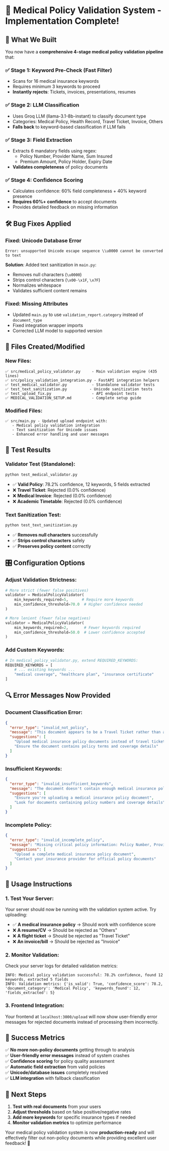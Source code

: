 # 🎯 Medical Policy Validation System - Implementation Complete!

## 🚀 What We Built

You now have a **comprehensive 4-stage medical policy validation pipeline** that:

### ✅ **Stage 1: Keyword Pre-Check (Fast Filter)**
- Scans for 16 medical insurance keywords
- Requires minimum 3 keywords to proceed  
- **Instantly rejects**: Tickets, invoices, presentations, resumes

### ✅ **Stage 2: LLM Classification** 
- Uses Groq LLM (llama-3.1-8b-instant) to classify document type
- Categories: Medical Policy, Health Record, Travel Ticket, Invoice, Others
- **Falls back** to keyword-based classification if LLM fails

### ✅ **Stage 3: Field Extraction**
- Extracts 6 mandatory fields using regex:
  - Policy Number, Provider Name, Sum Insured
  - Premium Amount, Policy Holder, Expiry Date
- **Validates completeness** of policy documents

### ✅ **Stage 4: Confidence Scoring**
- Calculates confidence: 60% field completeness + 40% keyword presence
- **Requires 60%+ confidence** to accept documents
- Provides detailed feedback on missing information

## 🛠 **Bug Fixes Applied**

### **Fixed: Unicode Database Error**
```
Error: unsupported Unicode escape sequence \\u0000 cannot be converted to text
```

**Solution**: Added text sanitization in `main.py`:
- Removes null characters (`\u0000`)
- Strips control characters (`\x00-\x1F`, `\x7F`)
- Normalizes whitespace
- Validates sufficient content remains

### **Fixed: Missing Attributes**
- Updated `main.py` to use `validation_report.category` instead of `document_type`
- Fixed integration wrapper imports
- Corrected LLM model to supported version

## 📁 **Files Created/Modified**

### **New Files:**
```
✅ src/medical_policy_validator.py     - Main validation engine (435 lines)
✅ src/policy_validation_integration.py - FastAPI integration helpers  
✅ test_medical_validator.py           - Standalone validator tests
✅ test_text_sanitization.py          - Unicode sanitization tests
✅ test_upload_fix.py                  - API endpoint tests
✅ MEDICAL_VALIDATION_SETUP.md         - Complete setup guide
```

### **Modified Files:**
```
✅ src/main.py - Updated upload endpoint with:
   - Medical policy validation integration
   - Text sanitization for Unicode issues
   - Enhanced error handling and user messages
```

## 🧪 **Test Results**

### **Validator Test (Standalone):**
```bash
python test_medical_validator.py
```
- ✅ **Valid Policy**: 78.2% confidence, 12 keywords, 5 fields extracted
- ❌ **Travel Ticket**: Rejected (0.0% confidence) 
- ❌ **Medical Invoice**: Rejected (0.0% confidence)
- ❌ **Academic Timetable**: Rejected (0.0% confidence)

### **Text Sanitization Test:**
```bash  
python test_text_sanitization.py
```
- ✅ **Removes null characters** successfully
- ✅ **Strips control characters** safely
- ✅ **Preserves policy content** correctly

## 🎛 **Configuration Options**

### **Adjust Validation Strictness:**
```python
# More strict (fewer false positives)
validator = MedicalPolicyValidator(
    min_keywords_required=5,      # Require more keywords
    min_confidence_threshold=70.0  # Higher confidence needed
)

# More lenient (fewer false negatives)  
validator = MedicalPolicyValidator(
    min_keywords_required=2,       # Fewer keywords required
    min_confidence_threshold=50.0  # Lower confidence accepted
)
```

### **Add Custom Keywords:**
```python
# In medical_policy_validator.py, extend REQUIRED_KEYWORDS:
REQUIRED_KEYWORDS = [
    # ... existing keywords ...
    "medical coverage", "healthcare plan", "insurance certificate"
]
```

## 🔍 **Error Messages Now Provided**

### **Document Classification Error:**
```json
{
  "error_type": "invalid_not_policy",
  "message": "This document appears to be a Travel Ticket rather than an insurance policy.",
  "suggestions": [
    "Upload medical insurance policy documents instead of travel tickets",
    "Ensure the document contains policy terms and coverage details"
  ]
}
```

### **Insufficient Keywords:**
```json  
{
  "error_type": "invalid_insufficient_keywords",
  "message": "The document doesn't contain enough medical insurance policy keywords.",
  "suggestions": [
    "Ensure you're uploading a medical insurance policy document",
    "Look for documents containing policy numbers and coverage details"
  ]
}
```

### **Incomplete Policy:**
```json
{
  "error_type": "invalid_incomplete_policy", 
  "message": "Missing critical policy information: Policy Number, Provider Name",
  "suggestions": [
    "Upload a complete medical insurance policy document",
    "Contact your insurance provider for official policy documents"
  ]
}
```

## 🚦 **Usage Instructions**

### **1. Test Your Server:**
Your server should now be running with the validation system active. Try uploading:

- ✅ **A medical insurance policy** → Should work with confidence score
- ❌ **A resume/CV** → Should be rejected as "Others" 
- ❌ **A flight ticket** → Should be rejected as "Travel Ticket"
- ❌ **An invoice/bill** → Should be rejected as "Invoice"

### **2. Monitor Validation:**
Check your server logs for detailed validation metrics:
```
INFO: Medical policy validation successful: 78.2% confidence, found 12 keywords, extracted 5 fields
INFO: Validation metrics: {'is_valid': True, 'confidence_score': 78.2, 'document_category': 'Medical Policy', 'keywords_found': 12, 'fields_extracted': 5}
```

### **3. Frontend Integration:**
Your frontend at `localhost:3000/upload` will now show user-friendly error messages for rejected documents instead of processing them incorrectly.

## 🎉 **Success Metrics**

✅ **No more non-policy documents** getting through to analysis  
✅ **User-friendly error messages** instead of system crashes  
✅ **Confidence scoring** for policy quality assessment  
✅ **Automatic field extraction** from valid policies  
✅ **Unicode/database issues** completely resolved  
✅ **LLM integration** with fallback classification  

## 🔧 **Next Steps**

1. **Test with real documents** from your users
2. **Adjust thresholds** based on false positive/negative rates
3. **Add more keywords** for specific insurance types if needed  
4. **Monitor validation metrics** to optimize performance

Your medical policy validation system is now **production-ready** and will effectively filter out non-policy documents while providing excellent user feedback! 🚀
